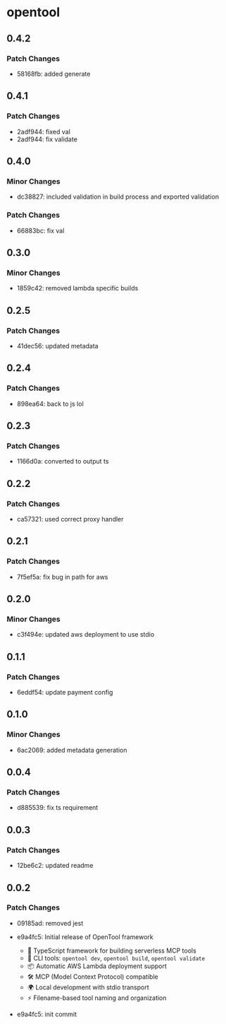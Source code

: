 # opentool

## 0.4.2

### Patch Changes

- 58168fb: added generate

## 0.4.1

### Patch Changes

- 2adf944: fixed val
- 2adf944: fix validate

## 0.4.0

### Minor Changes

- dc38827: included validation in build process and exported validation

### Patch Changes

- 66883bc: fix val

## 0.3.0

### Minor Changes

- 1859c42: removed lambda specific builds

## 0.2.5

### Patch Changes

- 41dec56: updated metadata

## 0.2.4

### Patch Changes

- 898ea64: back to js lol

## 0.2.3

### Patch Changes

- 1166d0a: converted to output ts

## 0.2.2

### Patch Changes

- ca57321: used correct proxy handler

## 0.2.1

### Patch Changes

- 7f5ef5a: fix bug in path for aws

## 0.2.0

### Minor Changes

- c3f494e: updated aws deployment to use stdio

## 0.1.1

### Patch Changes

- 6eddf54: update payment config

## 0.1.0

### Minor Changes

- 6ac2069: added metadata generation

## 0.0.4

### Patch Changes

- d885539: fix ts requirement

## 0.0.3

### Patch Changes

- 12be6c2: updated readme

## 0.0.2

### Patch Changes

- 09185ad: removed jest
- e9a4fc5: Initial release of OpenTool framework

  - 🚀 TypeScript framework for building serverless MCP tools
  - 🔧 CLI tools: `opentool dev`, `opentool build`, `opentool validate`
  - 📦 Automatic AWS Lambda deployment support
  - 🛠️ MCP (Model Context Protocol) compatible
  - 🌍 Local development with stdio transport
  - ⚡ Filename-based tool naming and organization

- e9a4fc5: init commit
